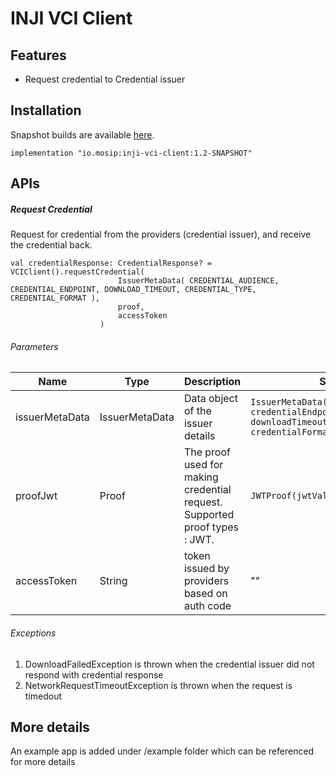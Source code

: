 # INJI VCI Client

## Features

- Request credential to Credential issuer

## Installation

Snapshot builds are available [here](https://oss.sonatype.org/content/repositories/snapshots/io/mosip/inji-vci-client/).

```
implementation "io.mosip:inji-vci-client:1.2-SNAPSHOT"
```

## APIs

##### Request Credential

Request for credential from the providers (credential issuer), and receive the credential back.

```
val credentialResponse: CredentialResponse? = VCIClient().requestCredential(
                        IssuerMetaData( CREDENTIAL_AUDIENCE, CREDENTIAL_ENDPOINT, DOWNLOAD_TIMEOUT, CREDENTIAL_TYPE, CREDENTIAL_FORMAT ),
                        proof,
                        accessToken
                    )
```
###### Parameters

| Name           | Type            | Description                                                                | Sample                                                                                                       |
|----------------|-----------------|----------------------------------------------------------------------------|--------------------------------------------------------------------------------------------------------------|
| issuerMetaData | IssuerMetaData  | Data object of the issuer details                                          | `IssuerMetaData(credentialAudience, credentialEndpoint, downloadTimeout, credentialType, credentialFormat)`  |
| proofJwt       | Proof           | The proof used for making credential request. Supported proof types : JWT. | `JWTProof(jwtValue)`                                                                                         |                                                                                                         |
| accessToken    | String          | token issued by providers based on auth code                               | ""                                                                                                           |



###### Exceptions

1. DownloadFailedException is thrown when the credential issuer did not respond with credential response
2. NetworkRequestTimeoutException is thrown when the request is timedout

## More details

An example app is added under /example folder which can be referenced for more details
